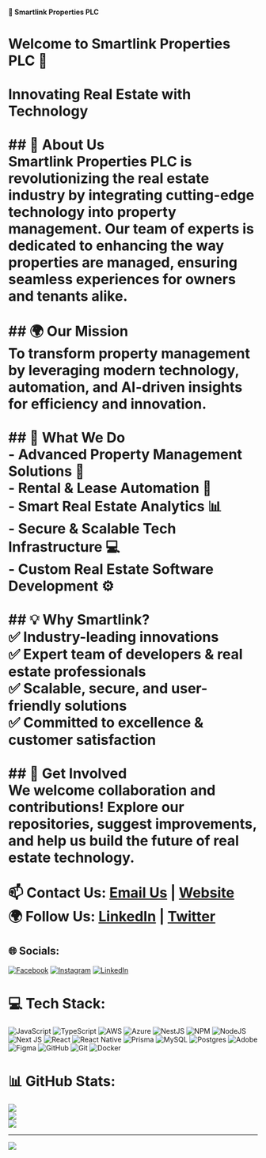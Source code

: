 #### 💫 Smartlink Properties PLC
# Welcome to Smartlink Properties PLC 🚀<br><br>**Innovating Real Estate with Technology**<br><br>## 📌 About Us  <br>Smartlink Properties PLC is revolutionizing the real estate industry by integrating cutting-edge technology into property management. Our team of experts is dedicated to enhancing the way properties are managed, ensuring seamless experiences for owners and tenants alike.<br><br>## 🌍 Our Mission  <br>To transform property management by leveraging modern technology, automation, and AI-driven insights for efficiency and innovation.<br><br>## 🔹 What We Do  <br>- Advanced **Property Management Solutions** 🏡<br>- **Rental & Lease Automation** 📜<br>- Smart **Real Estate Analytics** 📊<br>- Secure & Scalable **Tech Infrastructure** 💻<br>- **Custom Real Estate Software Development** ⚙️<br><br>## 💡 Why Smartlink?<br>✅ Industry-leading innovations  <br>✅ Expert team of developers & real estate professionals  <br>✅ Scalable, secure, and user-friendly solutions  <br>✅ Committed to excellence & customer satisfaction  <br><br>## 📌 Get Involved  <br>We welcome collaboration and contributions! Explore our repositories, suggest improvements, and help us build the future of real estate technology.<br><br>📫 **Contact Us:** [Email Us](mailto:info@smartlink.com) | [Website](https://smartlink.com)  <br>🌍 **Follow Us:** [LinkedIn](https://linkedin.com/company/smartlink) | [Twitter](https://twitter.com/smartlink)<br>


## 🌐 Socials:
[![Facebook](https://img.shields.io/badge/Facebook-%231877F2.svg?logo=Facebook&logoColor=white)](https://facebook.com/https://web.facebook.com/mysmartgojo/) [![Instagram](https://img.shields.io/badge/Instagram-%23E4405F.svg?logo=Instagram&logoColor=white)](https://instagram.com/https://www.instagram.com/smartlinkproperties) [![LinkedIn](https://img.shields.io/badge/LinkedIn-%230077B5.svg?logo=linkedin&logoColor=white)](https://linkedin.com/in/https://et.linkedin.com/company/smart-link-properties-plc) 

# 💻 Tech Stack:
![JavaScript](https://img.shields.io/badge/javascript-%23323330.svg?style=for-the-badge&logo=javascript&logoColor=%23F7DF1E) ![TypeScript](https://img.shields.io/badge/typescript-%23007ACC.svg?style=for-the-badge&logo=typescript&logoColor=white) ![AWS](https://img.shields.io/badge/AWS-%23FF9900.svg?style=for-the-badge&logo=amazon-aws&logoColor=white) ![Azure](https://img.shields.io/badge/azure-%230072C6.svg?style=for-the-badge&logo=microsoftazure&logoColor=white) ![NestJS](https://img.shields.io/badge/nestjs-%23E0234E.svg?style=for-the-badge&logo=nestjs&logoColor=white) ![NPM](https://img.shields.io/badge/NPM-%23CB3837.svg?style=for-the-badge&logo=npm&logoColor=white) ![NodeJS](https://img.shields.io/badge/node.js-6DA55F?style=for-the-badge&logo=node.js&logoColor=white) ![Next JS](https://img.shields.io/badge/Next-black?style=for-the-badge&logo=next.js&logoColor=white) ![React](https://img.shields.io/badge/react-%2320232a.svg?style=for-the-badge&logo=react&logoColor=%2361DAFB) ![React Native](https://img.shields.io/badge/react_native-%2320232a.svg?style=for-the-badge&logo=react&logoColor=%2361DAFB) ![Prisma](https://img.shields.io/badge/Prisma-3982CE?style=for-the-badge&logo=Prisma&logoColor=white) ![MySQL](https://img.shields.io/badge/mysql-4479A1.svg?style=for-the-badge&logo=mysql&logoColor=white) ![Postgres](https://img.shields.io/badge/postgres-%23316192.svg?style=for-the-badge&logo=postgresql&logoColor=white) ![Adobe](https://img.shields.io/badge/adobe-%23FF0000.svg?style=for-the-badge&logo=adobe&logoColor=white) ![Figma](https://img.shields.io/badge/figma-%23F24E1E.svg?style=for-the-badge&logo=figma&logoColor=white) ![GitHub](https://img.shields.io/badge/github-%23121011.svg?style=for-the-badge&logo=github&logoColor=white) ![Git](https://img.shields.io/badge/git-%23F05033.svg?style=for-the-badge&logo=git&logoColor=white) ![Docker](https://img.shields.io/badge/docker-%230db7ed.svg?style=for-the-badge&logo=docker&logoColor=white)
# 📊 GitHub Stats:
![](https://github-readme-stats.vercel.app/api?username=yonas@smartlinkproperty.com&theme=dark&hide_border=false&include_all_commits=false&count_private=false)<br/>
![](https://github-readme-streak-stats.herokuapp.com/?user=yonas@smartlinkproperty.com&theme=dark&hide_border=false)<br/>
![](https://github-readme-stats.vercel.app/api/top-langs/?username=yonas@smartlinkproperty.com&theme=dark&hide_border=false&include_all_commits=false&count_private=false&layout=compact)

---
[![](https://visitcount.itsvg.in/api?id=yonas@smartlinkproperty.com&icon=0&color=0)](https://visitcount.itsvg.in)

<!-- Proudly created with GPRM ( https://gprm.itsvg.in ) -->
